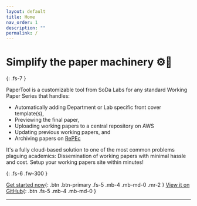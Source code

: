 ```yaml
---
layout: default
title: Home
nav_order: 1
description: ""
permalink: /
---
```


# Simplify the paper machinery ⚙️🔩
{: .fs-7 }

PaperTool is a customizable tool from SoDa Labs for any standard Working Paper Series that handles:

- Automatically adding Department or Lab specific front cover template(s),
- Previewing the final paper,
- Uploading working papers to a central repository on AWS
- Updating previous working papers, and
- Archiving papers on [RePEc](http://repec.org/)

It's a fully cloud-based solution to one of the most common problems plaguing academics: Dissemination of working papers with minimal hassle and cost. Setup your working papers site within minutes!

{: .fs-6 .fw-300 }

[Get started now](getting-started){: .btn .btn-primary .fs-5 .mb-4 .mb-md-0 .mr-2 } [View it on GitHub](https://github.com/sodalabsio/papertool){: .btn .fs-5 .mb-4 .mb-md-0 }

---